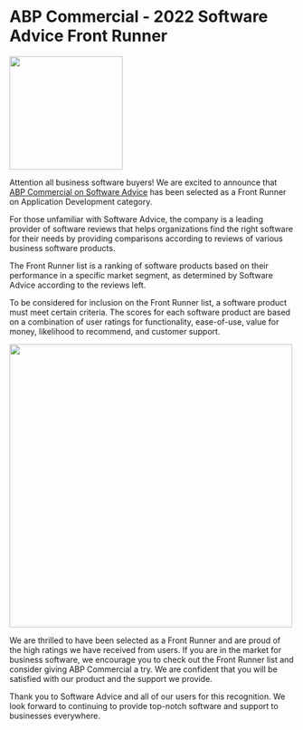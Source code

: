 <h1> ABP Commercial - 2022 Software Advice Front Runner </h1>

<a href="https://www.softwareadvice.com/app-development/#frontrunners"> <img border="0" src="https://capterra.s3.amazonaws.com/assets/images/gdm-badges/SA_Badge_FrontRunners_2022_FullColor.png" width="200" /> </a>

<p>Attention all business software buyers! We are excited to announce that <a href="https://www.softwareadvice.com/app-development/abp-commercial-profile/">ABP Commercial on Software Advice</a> has been selected as a Front Runner on Application Development category.</p>

<p>For those unfamiliar with Software Advice, the company is a leading provider of software reviews that helps organizations find the right software for their needs by providing comparisons according to reviews of various business software products.</p>

<p>The Front Runner list is a ranking of software products based on their performance in a specific market segment, as determined by Software Advice according to the reviews left.</p>

<p>To be considered for inclusion on the Front Runner list, a software product must meet certain criteria. The scores for each software product are based on a combination of user ratings for functionality, ease-of-use, value for money, likelihood to recommend, and customer support.</p>
<img src="https://software-advice.imgix.net/managed/other_pages/fr-example.png" width="500">
<p>We are thrilled to have been selected as a Front Runner and are proud of the high ratings we have received from users. If you are in the market for business software, we encourage you to check out the Front Runner list and consider giving ABP Commercial a try. We are confident that you will be satisfied with our product and the support we provide.</p>

<p>Thank you to Software Advice and all of our users for this recognition. We look forward to continuing to provide top-notch software and support to businesses everywhere.</p>
